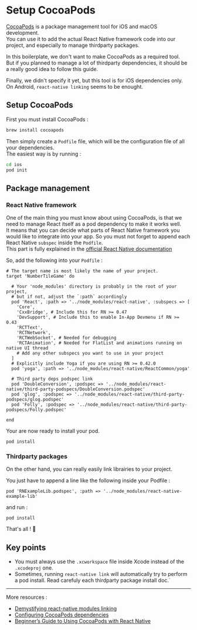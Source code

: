# Setup CocoaPods

[CocoaPods](https://cocoapods.org/) is a package management tool for iOS and macOS development.  
You can use it to add the actual React Native framework code into our project, and especially to manage thirdparty packages.

In this boilerplate, we don't want to make CocoaPods as a required tool.  
But if you planned to manage a lot of thirdparty dependencies, it should be a really good idea to follow this guide. 

Finally, we didn't specify it yet, but this tool is for iOS dependencies only. On Android, `react-native linking` seems to be enought.


## Setup CocoaPods

First you must install CocoaPods :
```bash
brew install cocoapods
```

Then simply create a `Podfile` file, which will be the configuration file of all your dependencies.  
The easiest way is by running :
```bash
cd ios
pod init
```

## Package management

### React Native framework

One of the main thing you must know about using CocoaPods, is that we need to manage React itself as a pod dependency to make it works well.  
It means that you can decide what parts of React Native framework you would like to integrate into your app. So you must not forget to append each React Native `subspec` inside the `Podfile`.    
This part is fully explained in the [official React Native documentation](https://facebook.github.io/react-native/docs/integration-with-existing-apps#configuring-cocoapods-dependencies)

So, add the following into your `Podfile` :
```
# The target name is most likely the name of your project.
target 'NumberTileGame' do

  # Your 'node_modules' directory is probably in the root of your project,
  # but if not, adjust the `:path` accordingly
  pod 'React', :path => '../node_modules/react-native', :subspecs => [
    'Core',
    'CxxBridge', # Include this for RN >= 0.47
    'DevSupport', # Include this to enable In-App Devmenu if RN >= 0.43
    'RCTText',
    'RCTNetwork',
    'RCTWebSocket', # Needed for debugging
    'RCTAnimation', # Needed for FlatList and animations running on native UI thread
    # Add any other subspecs you want to use in your project
  ]
  # Explicitly include Yoga if you are using RN >= 0.42.0
  pod 'yoga', :path => '../node_modules/react-native/ReactCommon/yoga'

  # Third party deps podspec link
  pod 'DoubleConversion', :podspec => '../node_modules/react-native/third-party-podspecs/DoubleConversion.podspec'
  pod 'glog', :podspec => '../node_modules/react-native/third-party-podspecs/glog.podspec'
  pod 'Folly', :podspec => '../node_modules/react-native/third-party-podspecs/Folly.podspec'

end
```

Your are now ready to install your pod.
```
pod install
```

### Thirdparty packages

On the other hand, you can really easily link librairies to your project.  

You just have to append a line like the following inside your Podfile :
```
pod 'RNExampleLib.podspec', :path => '../node_modules/react-native-example-lib'
```
and run :
```
pod install
```

That's all ! :tada:

## Key points


- You must always use the `.xcworkspace` file inside Xcode instead of the `.xcodeproj` one.
- Sometimes, running `react-native link`  will automatically try to perform a pod install. Read carefuly each thirdparty package install doc.`

---

More resources :
- [Demystifying react-native modules linking](https://engineering.brigad.co/demystifying-react-native-modules-linking-ae6c017a6b4a)
- [Configuring CocoaPods dependencies](https://facebook.github.io/react-native/docs/integration-with-existing-apps#configuring-cocoapods-dependencies)
- [Beginner’s Guide to Using CocoaPods with React Native](https://shift.infinite.red/beginner-s-guide-to-using-cocoapods-with-react-native-46cb4d372995)
